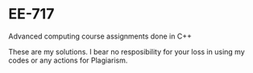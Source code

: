 EE-717
======

Advanced computing course assignments done in C++

These are my solutions. I bear no resposibility for your loss in using my codes or any actions for Plagiarism.
